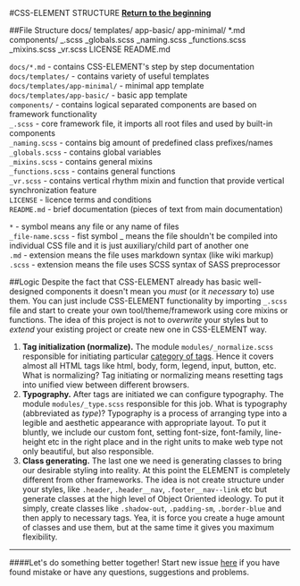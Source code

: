 #CSS-ELEMENT STRUCTURE
**[Return to the beginning](https://github.com/kalopsia/element/blob/master/docs/0_preface.md)**<br/>

##File Structure
    docs/
        templates/
            app-basic/
            app-minimal/
        *.md
    components/
    _.scss
    _globals.scss
    _naming.scss
    _functions.scss
    _mixins.scss
    _vr.scss
    LICENSE
    README.md

`docs/*.md` - contains CSS-ELEMENT's step by step documentation<br/>
`docs/templates/` - contains variety of useful templates<br/>
`docs/templates/app-minimal/` - minimal app template<br/>
`docs/templates/app-basic/` - basic app template<br/>
`components/` - contains logical separated components are based on framework functionality<br/>
`_.scss` - core framework file, it imports all root files and used by built-in components<br/>
`_naming.scss` - contains big amount of predefined class prefixes/names<br/>
`_globals.scss` - contains global variables<br/>
`_mixins.scss` - contains general mixins<br/>
`_functions.scss` - contains general functions<br/>
`_vr.scss` - contains vertical rhythm mixin and function that provide vertical synchronization feature<br/>
`LICENSE` - licence terms and conditions<br/>
`README.md` - brief documentation (pieces of text from main documentation)<br/>

`*` - symbol means any file or any name of files<br/>
`_file-name.scss` - fist symbol _ means the file shouldn't be compiled into individual CSS file and it is just auxiliary/child part of another one<br/>
`.md` - extension means the file uses markdown syntax (like wiki markup)<br/>
`.scss` - extension means the file uses SCSS syntax of SASS preprocessor

##Logic
Despite the fact that CSS-ELEMENT already has basic well-designed components it doesn't mean you *must* (or it *necessary* to) use them. You can just include CSS-ELEMENT functionality by importing `_.scss` file and start to create your own tool/theme/framework using core mixins or functions. The idea of this project is not to *overwrite* your styles but to *extend* your existing project or create new one in CSS-ELEMENT way.

1. **Tag initialization (normalize).** The module ``modules/_normalize.scss`` responsible for initiating particular [category of tags](http://www.w3schools.com/tags/ref_byfunc.asp). Hence it covers almost all HTML tags like html, body, form, legend, input, button, etc. What is normalizing? Tag initiating or normalizing means resetting tags into unified view between different browsers.
2. **Typography.** After tags are initiated we can configure typography. The module ``modules/_type.scss`` responsible for this job. What is typography (abbreviated as *type*)? Typography is a process of arranging type into a legible and aesthetic appearance with appropriate layout. To put it bluntly, we include our custom font, setting font-size, font-family, line-height etc in the right place and in the right units to make web type not only beautiful, but also responsible.
3. **Class generating.** The last one we need is generating classes to bring our desirable styling into reality. At this point the ELEMENT is completely different from other frameworks. The idea is not create structure under your styles, like ``.header``, ``.header__nav``, ``.footer__nav--link`` etc but generate classes at the high level of Object Oriented ideology. To put it simply, create classes like ``.shadow-out``, ``.padding-sm``, ``.border-blue`` and then apply to necessary tags. Yea, it is force you create a huge amount of classes and use them, but at the same time it gives you maximum flexibility.



---

####Let's do something better together!
Start new issue [here](https://github.com/kalopsia/element/issues/new) if you have found mistake or have any questions, suggestions and problems.
